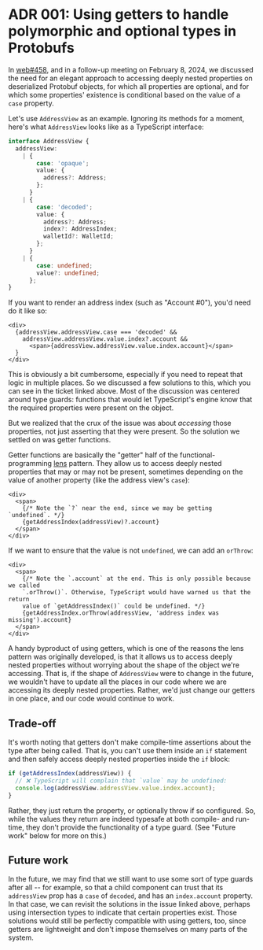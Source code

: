 # ADR 001: Using getters to handle polymorphic and optional types in Protobufs

In [web#458](https://github.com/penumbra-zone/web/issues/458), and in a follow-up meeting on February 8, 2024, we discussed the need for an elegant approach to accessing deeply nested properties on deserialized Protobuf objects, for which all properties are optional, and for which some properties' existence is conditional based on the value of a `case` property.

Let's use `AddressView` as an example. Ignoring its methods for a moment, here's what `AddressView` looks like as a TypeScript interface:

```ts
interface AddressView {
  addressView:
    | {
        case: 'opaque';
        value: {
          address?: Address;
        };
      }
    | {
        case: 'decoded';
        value: {
          address?: Address;
          index?: AddressIndex;
          walletId?: WalletId;
        };
      }
    | {
        case: undefined;
        value?: undefined;
      };
}
```

If you want to render an address index (such as "Account #0"), you'd need do it like so:

```TSX
<div>
  {addressView.addressView.case === 'decoded' &&
    addressView.addressView.value.index?.account &&
      <span>{addressView.addressView.value.index.account}</span>
  }
</div>
```

This is obviously a bit cumbersome, especially if you need to repeat that logic in multiple places. So we discussed a few solutions to this, which you can see in the ticket linked above. Most of the discussion was centered around type guards: functions that would let TypeScript's engine know that the required properties were present on the object.

But we realized that the crux of the issue was about _accessing_ those properties, not just asserting that they were present. So the solution we settled on was getter functions.

Getter functions are basically the "getter" half of the functional-programming [lens](https://www.bekk.christmas/post/2019/6/the-lens-pattern-in-typescript) pattern. They allow us to access deeply nested properties that may or may not be present, sometimes depending on the value of another property (like the address view's `case`):

```tsx
<div>
  <span>
    {/* Note the `?` near the end, since we may be getting `undefined`. */}
    {getAddressIndex(addressView)?.account}
  </span>
</div>
```

If we want to ensure that the value is not `undefined`, we can add an `orThrow`:

```tsx
<div>
  <span>
    {/* Note the `.account` at the end. This is only possible because we called
    `.orThrow()`. Otherwise, TypeScript would have warned us that the return
    value of `getAddressIndex()` could be undefined. */}
    {getAddressIndex.orThrow(addressView, 'address index was missing').account}
  </span>
</div>
```

A handy byproduct of using getters, which is one of the reasons the lens pattern was originally developed, is that it allows us to access deeply nested properties without worrying about the shape of the object we're accessing. That is, if the shape of `AddressView` were to change in the future, we wouldn't have to update all the places in our code where we are accessing its deeply nested properties. Rather, we'd just change our getters in one place, and our code would continue to work.

## Trade-off

It's worth noting that getters don't make compile-time assertions about the type after being called. That is, you can't use them inside an `if` statement and then safely access deeply nested properties inside the `if` block:

```ts
if (getAddressIndex(addressView)) {
  // ❌ TypeScript will complain that `value` may be undefined:
  console.log(addressView.addressView.value.index.account);
}
```

Rather, they just return the property, or optionally throw if so configured. So, while the values they return are indeed typesafe at both compile- and run-time, they don't provide the functionality of a type guard. (See "Future work" below for more on this.)

## Future work

In the future, we may find that we still want to use some sort of type guards after all -- for example, so that a child component can trust that its `addressView` prop has a `case` of `decoded`, and has an `index.account` property. In that case, we can revisit the solutions in the issue linked above, perhaps using intersection types to indicate that certain properties exist. Those solutions would still be perfectly compatible with using getters, too, since getters are lightweight and don't impose themselves on many parts of the system.
